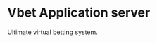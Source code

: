 <html>
<body>
<h1> Vbet Application server </h1>
<p> Ultimate virtual betting system. </p>
</body>
</html>